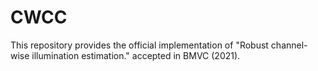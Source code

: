 # CWCC
This repository provides the official implementation of  "Robust channel-wise illumination estimation." accepted in BMVC (2021).
